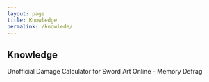 ```yaml
---
layout: page
title: Knowledge
permalink: /knowlede/
---
```

## Knowledge
Unofficial Damage Calculator for Sword Art Online - Memory Defrag